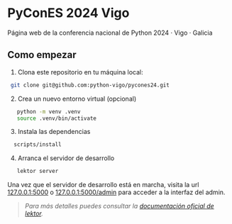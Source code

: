 # PyConES 2024 Vigo

Página web de la conferencia nacional de Python 2024 · Vigo · Galicia


## Como empezar

1. Clona este repositorio en tu máquina local:

```bash
 git clone git@github.com:python-vigo/pycones24.git
```

2. Crea un nuevo entorno virtual (opcional)

```bash
   python -m venv .venv
   source .venv/bin/activate
```

3. Instala las dependencias

```bash
  scripts/install
```

4. Arranca el servidor de desarrollo

```bash
   lektor server
```

Una vez que el servidor de desarrollo está en marcha, visita la url [127.0.0.1:5000](http://127.0.0.1:5000) o [127.0.0.1:5000/admin](http://127.0.0.1:5000/admin) para acceder a la interfaz del admin.

> *Para más detalles puedes consultar la [documentación oficial de lektor](https://www.getlektor.com/docs/quickstart/#running-your-project).*
